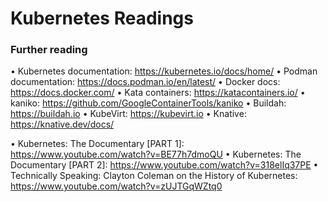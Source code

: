 # Kubernetes Readings



### Further reading

• Kubernetes documentation: https://kubernetes.io/docs/home/
• Podman documentation: https://docs.podman.io/en/latest/
• Docker docs: https://docs.docker.com/
• Kata containers: https://katacontainers.io/
• kaniko: https://github.com/GoogleContainerTools/kaniko
• Buildah: https://buildah.io
• KubeVirt: https://kubevirt.io
• Knative: https://knative.dev/docs/

• Kubernetes: The Documentary [PART 1]: https://www.youtube.com/watch?v=BE77h7dmoQU
• Kubernetes: The Documentary [PART 2]: https://www.youtube.com/watch?v=318elIq37PE
• Technically Speaking: Clayton Coleman on the History of Kubernetes: https://www.youtube.com/watch?v=zUJTGqWZtq0



